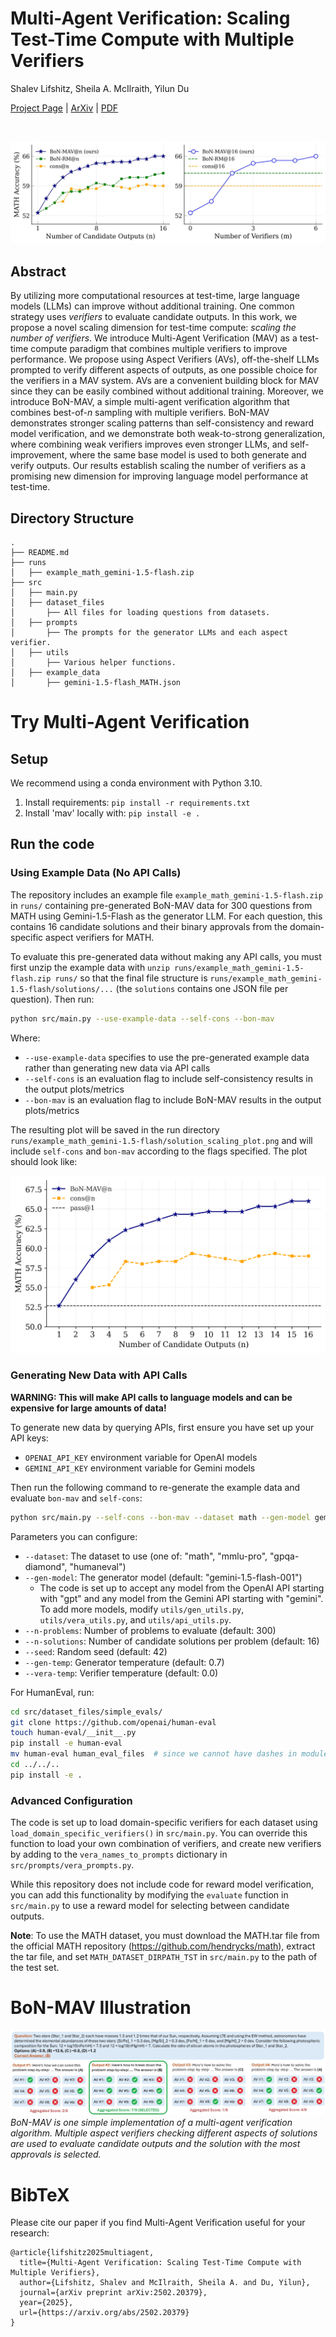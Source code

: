 # Multi-Agent Verification: Scaling Test-Time Compute with Multiple Verifiers

Shalev Lifshitz, Sheila A. McIlraith, Yilun Du

[Project Page](https://ardalabs.ai/MultiAgentVerification) | [ArXiv](https://arxiv.org/abs/2502.20379) | [PDF](https://arxiv.org/pdf/2502.20379)

<br>

![Scaling Along Two Dimensions](images/teaser.jpg)

## Abstract

By utilizing more computational resources at test-time, large language models (LLMs) can improve without additional training. One common strategy uses *verifiers* to evaluate candidate outputs. In this work, we propose a novel scaling dimension for test-time compute: *scaling the number of verifiers*. We introduce Multi-Agent Verification (MAV) as a test-time compute paradigm that combines multiple verifiers to improve performance. We propose using Aspect Verifiers (AVs), off-the-shelf LLMs prompted to verify different aspects of outputs, as one possible choice for the verifiers in a MAV system. AVs are a convenient building block for MAV since they can be easily combined without additional training. Moreover, we introduce BoN-MAV, a simple multi-agent verification algorithm that combines best-of-*n* sampling with multiple verifiers. BoN-MAV demonstrates stronger scaling patterns than self-consistency and reward model verification, and we demonstrate both weak-to-strong generalization, where combining weak verifiers improves even stronger LLMs, and self-improvement, where the same base model is used to both generate and verify outputs. Our results establish scaling the number of verifiers as a promising new dimension for improving language model performance at test-time.

## Directory Structure

```
.
├── README.md
├── runs
│   ├── example_math_gemini-1.5-flash.zip
├── src
│   ├── main.py
│   ├── dataset_files
│       ├── All files for loading questions from datasets.
│   ├── prompts
│       ├── The prompts for the generator LLMs and each aspect verifier.
│   ├── utils
│       ├── Various helper functions.
│   ├── example_data
│       ├── gemini-1.5-flash_MATH.json
```

# Try Multi-Agent Verification

## Setup

We recommend using a conda environment with Python 3.10.

1. Install requirements: `pip install -r requirements.txt` 
2. Install 'mav' locally with: `pip install -e .`

## Run the code

### Using Example Data (No API Calls)

The repository includes an example file `example_math_gemini-1.5-flash.zip` in `runs/` containing pre-generated BoN-MAV data for 300 questions from MATH using Gemini-1.5-Flash as the generator LLM. For each question, this contains 16 candidate solutions and their binary approvals from the domain-specific aspect verifiers for MATH.

To evaluate this pre-generated data without making any API calls, you must first unzip the example data with `unzip runs/example_math_gemini-1.5-flash.zip runs/` so that the final file structure is `runs/example_math_gemini-1.5-flash/solutions/...` (the `solutions` contains one JSON file per question). Then run:
```bash
python src/main.py --use-example-data --self-cons --bon-mav
```

Where:
- `--use-example-data` specifies to use the pre-generated example data rather than generating new data via API calls
- `--self-cons` is an evaluation flag to include self-consistency results in the output plots/metrics
- `--bon-mav` is an evaluation flag to include BoN-MAV results in the output plots/metrics

The resulting plot will be saved in the run directory `runs/example_math_gemini-1.5-flash/solution_scaling_plot.png` and will include `self-cons` and `bon-mav` according to the flags specified. The plot should look like:

![Example Solution Scaling Plot](images/example_solution_scaling_plot.png)

### Generating New Data with API Calls

**WARNING: This will make API calls to language models and can be expensive for large amounts of data!**

To generate new data by querying APIs, first ensure you have set up your API keys:
- `OPENAI_API_KEY` environment variable for OpenAI models
- `GEMINI_API_KEY` environment variable for Gemini models

Then run the following command to re-generate the example data and evaluate `bon-mav` and `self-cons`:

```bash
python src/main.py --self-cons --bon-mav --dataset math --gen-model gemini-1.5-flash-001 --n-problems 300 --n-solutions 16
```

Parameters you can configure:
- `--dataset`: The dataset to use (one of: "math", "mmlu-pro", "gpqa-diamond", "humaneval")
- `--gen-model`: The generator model (default: "gemini-1.5-flash-001")
  - The code is set up to accept any model from the OpenAI API starting with "gpt" and any model from the Gemini API starting with "gemini". To add more models, modify `utils/gen_utils.py`, `utils/vera_utils.py`, and `utils/api_utils.py`.
- `--n-problems`: Number of problems to evaluate (default: 300)
- `--n-solutions`: Number of candidate solutions per problem (default: 16)
- `--seed`: Random seed (default: 42)
- `--gen-temp`: Generator temperature (default: 0.7)
- `--vera-temp`: Verifier temperature (default: 0.0)

For HumanEval, run:

```bash
cd src/dataset_files/simple_evals/
git clone https://github.com/openai/human-eval
touch human-eval/__init__.py
pip install -e human-eval
mv human-eval human_eval_files  # since we cannot have dashes in module names
cd ../../..
pip install -e .
```

### Advanced Configuration

The code is set up to load domain-specific verifiers for each dataset using `load_domain_specific_verifiers()` in `src/main.py`. You can override this function to load your own combination of verifiers, and create new verifiers by adding to the `vera_names_to_prompts` dictionary in `src/prompts/vera_prompts.py`.

While this repository does not include code for reward model verification, you can add this functionality by modifying the `evaluate` function in `src/main.py` to use a reward model for selecting between candidate outputs.

**Note**: To use the MATH dataset, you must download the MATH.tar file from the official MATH repository (https://github.com/hendrycks/math), extract the tar file, and set `MATH_DATASET_DIRPATH_TST` in `src/main.py` to the path of the test set.

# BoN-MAV Illustration

![BoN-MAV Multi-Agent Verification](images/bon_mav_multi.jpg)
*BoN-MAV is one simple implementation of a multi-agent verification algorithm. Multiple aspect verifiers checking different aspects of solutions are used to evaluate candidate outputs and the solution with the most approvals is selected.*

# BibTeX

Please cite our paper if you find Multi-Agent Verification useful for your research:
```
@article{lifshitz2025multiagent,
  title={Multi-Agent Verification: Scaling Test-Time Compute with Multiple Verifiers},
  author={Lifshitz, Shalev and McIlraith, Sheila A. and Du, Yilun},
  journal={arXiv preprint arXiv:2502.20379},
  year={2025},
  url={https://arxiv.org/abs/2502.20379}
}
```